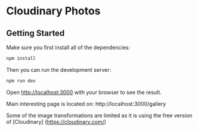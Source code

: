 # Cloudinary Photos

## Getting Started

Make sure you first install all of the dependencies:

```bash
npm install
```

Then you can run the development server:

```bash
npm run dev
```

Open [http://localhost:3000](http://localhost:3000) with your browser to see the result.

Main interesting page is located on:
http://localhost:3000/gallery

Some of the image transformations are limited as it is using the free version of [Cloudinary] (https://cloudinary.com/)